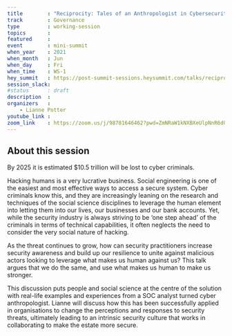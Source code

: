 ```yaml
---
title        : "Reciprocity: Tales of an Anthropologist in Cybersecurity"
track        : Governance
type         : working-session
topics       :
featured     :
event        : mini-summit
when_year    : 2021
when_month   : Jun
when_day     : Fri
when_time    : WS-1
hey_summit   : https://post-summit-sessions.heysummit.com/talks/reciprocity-why-the-cybersecurity-industry-needs-more-anthropologists/
session_slack:
#status      : draft
description  :
organizers   :
    - Lianne Potter
youtube_link :
zoom_link    : https://zoom.us/j/98781646462?pwd=ZmNRaW1kNXBXeUlpNnR6d0lFbjZvZz09
---
```


## About this session
By 2025 it is estimated $10.5 trillion will be lost to cyber criminals.

Hacking humans is a very lucrative business. Social engineering is one of the easiest and most effective ways to access a secure system. Cyber criminals know this, and they are increasingly leaning on the research and techniques of the social science disciplines to leverage the human element into letting them into our lives, our businesses and our bank accounts. Yet, while the security industry is always striving to be ‘one step ahead’ of the criminals in terms of technical capabilities, it often neglects the need to consider the very social nature of hacking.

As the threat continues to grow, how can security practitioners increase security awareness and build up our resilience to unite against malicious actors looking to leverage what makes us human against us? This talk argues that we do the same, and use what makes us human to make us stronger. 

This discussion puts people and social science at the centre of the solution with real-life examples and experiences from a SOC analyst turned cyber anthropologist. Lianne will discuss how this has been successfully applied in organisations to change the perceptions and responses to security threats, ultimately leading to an intrinsic security culture that works in collaborating to make the estate more secure. 
